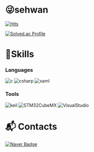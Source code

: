 # 😜sehwan 
[![Hits](https://hits.seeyoufarm.com/api/count/incr/badge.svg?url=https%3A%2F%2Fgithub.com%2Fsehwan03%2Fsehwan03&count_bg=%23EFE5C4&title_bg=%23555555&icon=github.svg&icon_color=%23E7E7E7&title=GitHub&edge_flat=false)](https://hits.seeyoufarm.com)
<!--
![sehwan's GitHub stats](https://github-readme-stats.vercel.app/api?username=sehwan03&show_icons=true&theme=dark)
-->
[![Solved.ac Profile](http://mazassumnida.wtf/api/v2/generate_badge?boj=sewhan0523)](https://solved.ac/sewhan0523/)

# 💪Skills
### Languages
![c](https://img.shields.io/badge/c-A8B9CC.svg?&style=for-the-badge&logo=c&logoColor=white)
![csharp](https://img.shields.io/badge/C%20Sharp-239120.svg?&style=for-the-badge&logo=C%20Sharp&logoColor=white)
![xaml](https://img.shields.io/badge/xaml-0C54C2.svg?&style=for-the-badge&logo=xaml&logoColor=white)

### Tools
![keil](https://img.shields.io/badge/keil-0091BD.svg?&style=for-the-badge&logo=arm&logoColor=white)
![STM32CubeMX](https://img.shields.io/badge/STM32CubeMX-03234B.svg?&style=for-the-badge&logo=stmicroelectronics&logoColor=white)
![VisualStudio](https://img.shields.io/badge/Visual%20Studio-5C2D91.svg?&style=for-the-badge&logo=visual%20studio&logoColor=white)

# :mailbox_with_mail: Contacts
[![Naver Badge](https://img.shields.io/badge/Naver-03C75A?style=flat-square&logo=Naver&logoColor=white&link=mailto:sewhan0523@naver.com)](mailto:sewhan0523@naver.com)
<!--
**sehwan03/sehwan03** is a ✨ _special_ ✨ repository because its `README.md` (this file) appears on your GitHub profile.

Here are some ideas to get you started:

- 🔭 I’m currently working on ...
- 🌱 I’m currently learning ...
- 👯 I’m looking to collaborate on ...
- 🤔 I’m looking for help with ...
- 💬 Ask me about ...
- 📫 How to reach me: ...
- 😄 Pronouns: ...
- ⚡ Fun fact: ...
-->
